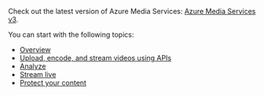 Check out the latest version of Azure Media Services: [Azure Media Services v3](https://docs.microsoft.com/azure/media-services/latest/).

You can start with the following topics: 

* [Overview](https://docs.microsoft.com/azure/media-services/latest/media-services-overview)
* [Upload, encode, and stream videos using APIs](https://docs.microsoft.com/azure/media-services/latest/stream-files-tutorial-with-api)
* [Analyze](https://docs.microsoft.com/azure/media-services/latest/analyze-videos-tutorial-with-api)
* [Stream live](https://docs.microsoft.com/azure/media-services/latest/stream-live-tutorial-with-api)
* [Protect your content](https://docs.microsoft.com/azure/media-services/latest/protect-with-aes128)
